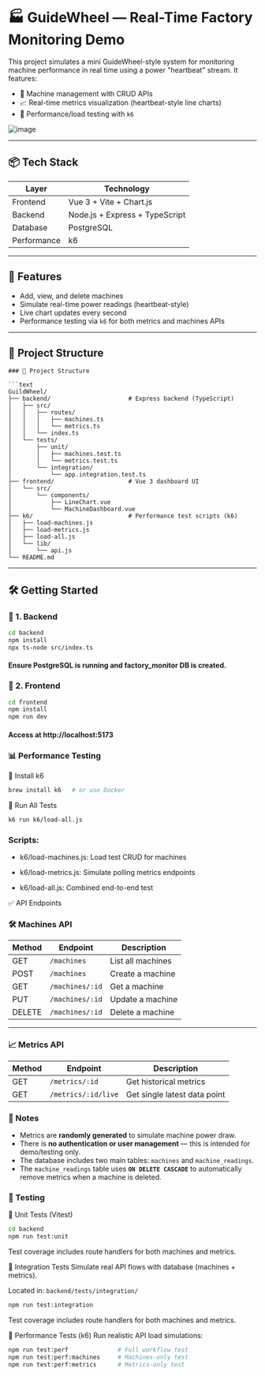 # 🏭 GuideWheel — Real-Time Factory Monitoring Demo

This project simulates a mini GuideWheel-style system for monitoring machine performance in real time using a power "heartbeat" stream. It features:

- 🔧 Machine management with CRUD APIs
- 📈 Real-time metrics visualization (heartbeat-style line charts)
- 🚀 Performance/load testing with `k6`

![image](https://github.com/user-attachments/assets/514dcf3f-cddc-4903-af8e-22366d3c9feb)

---

## 📦 Tech Stack

| Layer       | Technology                         |
|-------------|------------------------------------|
| Frontend    | Vue 3 + Vite + Chart.js            |
| Backend     | Node.js + Express + TypeScript     |
| Database    | PostgreSQL                         |
| Performance | k6                                 |

---

## 🚀 Features

- Add, view, and delete machines
- Simulate real-time power readings (heartbeat-style)
- Live chart updates every second
- Performance testing via `k6` for both metrics and machines APIs

---

## 📁 Project Structure

```text
### 📁 Project Structure

```text
GuildWheel/
├── backend/                      # Express backend (TypeScript)
│   ├── src/
│   │   ├── routes/
│   │   │   ├── machines.ts
│   │   │   └── metrics.ts
│   │   └── index.ts
│   └── tests/
│       ├── unit/
│       │   ├── machines.test.ts
│       │   └── metrics.test.ts
│       └── integration/
│           └── app.integration.test.ts
├── frontend/                     # Vue 3 dashboard UI
│   └── src/
│       └── components/
│           ├── LineChart.vue
│           └── MachineDashboard.vue
├── k6/                           # Performance test scripts (k6)
│   ├── load-machines.js
│   ├── load-metrics.js
│   ├── load-all.js
│   └── lib/
│       └── api.js
└── README.md

```

---

## 🛠️ Getting Started

### 🔹 1. Backend

```bash
cd backend
npm install
npx ts-node src/index.ts
```
#### Ensure PostgreSQL is running and factory_monitor DB is created.

### 🔹 2. Frontend
```bash
cd frontend
npm install
npm run dev
```
#### Access at http://localhost:5173

### 📊 Performance Testing
🔹 Install k6
```bash
brew install k6   # or use Docker
```
🔹 Run All Tests
```bash
k6 run k6/load-all.js
```

### Scripts:

- k6/load-machines.js: Load test CRUD for machines

- k6/load-metrics.js: Simulate polling metrics endpoints

- k6/load-all.js: Combined end-to-end test

✅ API Endpoints

### 🛠️ Machines API

| Method | Endpoint         | Description         |
|--------|------------------|---------------------|
| GET    | `/machines`      | List all machines   |
| POST   | `/machines`      | Create a machine    |
| GET    | `/machines/:id`  | Get a machine       |
| PUT    | `/machines/:id`  | Update a machine    |
| DELETE | `/machines/:id`  | Delete a machine    |

---

### 📈 Metrics API

| Method | Endpoint                 | Description                  |
|--------|--------------------------|------------------------------|
| GET    | `/metrics/:id`           | Get historical metrics       |
| GET    | `/metrics/:id/live`      | Get single latest data point |

### 📌 Notes

- Metrics are **randomly generated** to simulate machine power draw.
- There is **no authentication or user management** — this is intended for demo/testing only.
- The database includes two main tables: `machines` and `machine_readings`.
- The `machine_readings` table uses **`ON DELETE CASCADE`** to automatically remove metrics when a machine is deleted.

### 🧪 Testing
🔹 Unit Tests (Vitest)

```bash
cd backend
npm run test:unit
```
Test coverage includes route handlers for both machines and metrics.

🔹 Integration Tests
Simulate real API flows with database (machines + metrics).

Located in: `backend/tests/integration/`

```bash
npm run test:integration
```
Test coverage includes route handlers for both machines and metrics.

🔹 Performance Tests (k6)
Run realistic API load simulations:

```bash
npm run test:perf              # Full workflow test
npm run test:perf:machines     # Machines-only test
npm run test:perf:metrics      # Metrics-only test
```

